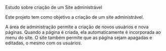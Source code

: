 Estudo sobre criação de um Site administrável

Este projeto tem como objetivo a criação de um site administrável.

A área de administração permite a criação de novos usuários e nova páginas. Quando a página é criada, ela automaticamente é incorporada ao menu do site. O site também permite que as página sejam apagadas e editadas, o mesmo com os usuários.


